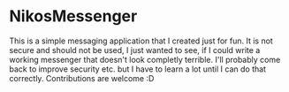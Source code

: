 # NikosMessenger

This is a simple messaging application that I created just for fun. It is not secure and should not be used, I just wanted to see, if I could write a working messenger 
that doesn't look completly terrible. I'll probably come back to improve security etc. but I have to learn a lot until I can do that correctly. Contributions are welcome :D

